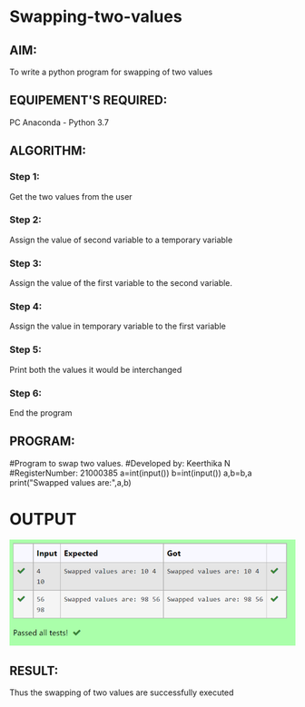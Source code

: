 # Swapping-two-values
## AIM:
To write a python program for swapping of two values
## EQUIPEMENT'S REQUIRED: 
PC
Anaconda - Python 3.7
## ALGORITHM: 
### Step 1:
Get the two values from the user
### Step 2: 
Assign the value of second variable to a temporary variable 
### Step 3: 
Assign the value of the first variable to the second variable.
### Step 4:  
Assign the value in temporary variable to the first variable
### Step 5: 
Print both the values it would be interchanged
### Step 6: 
End the program
## PROGRAM:
#Program to swap two values.
#Developed by: Keerthika N
#RegisterNumber: 21000385
a=int(input())
b=int(input())
a,b=b,a
print("Swapped values are:",a,b)

# OUTPUT

![OUTPUT](./Picture1.png)


## RESULT:
Thus the swapping of two values are successfully executed



